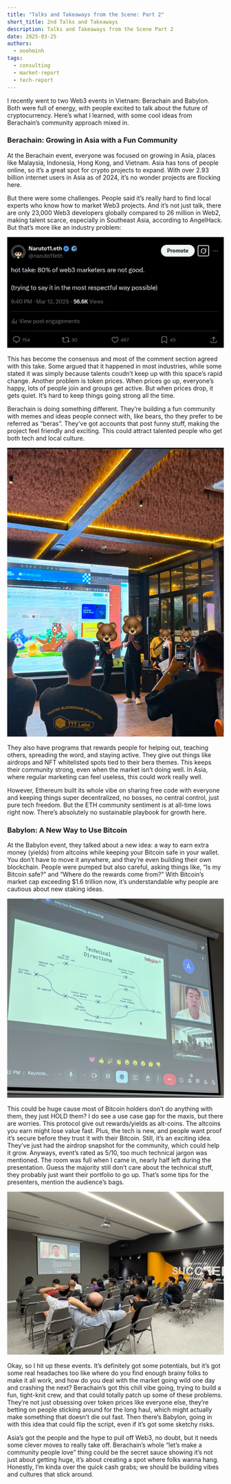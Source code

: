 ```yaml
---
title: "Talks and Takeaways from the Scene: Part 2"
short_title: 2nd Talks and Takeaways
description: Talks and Takeaways from the Scene Part 2
date: 2025-03-25
authors:
  - ooohminh
tags:
  - consulting
  - market-report
  - tech-report
---
```


I recently went to two Web3 events in Vietnam: Berachain and Babylon. Both were full of energy, with people excited to talk about the future of cryptocurrency. Here’s what I learned, with some cool ideas from Berachain’s community approach mixed in.

### Berachain: Growing in Asia with a Fun Community

At the Berachain event, everyone was focused on growing in Asia, places like Malaysia, Indonesia, Hong Kong, and Vietnam. Asia has tons of people online, so it’s a great spot for crypto projects to expand. With over 2.93 billion internet users in Asia as of 2024, it’s no wonder projects are flocking here.

But there were some challenges. People said it’s really hard to find local experts who know how to market Web3 projects. And it’s not just talk, there are only 23,000 Web3 developers globally compared to 26 million in Web2, making talent scarce, especially in Southeast Asia, according to AngelHack. But that’s more like an industry problem:

![](assets/event2-1.webp)

This has become the consensus and most of the comment section agreed with this take. Some argued that it happened in most industries, while some stated it was simply because talents coudn’t keep up with this space’s rapid change. Another problem is token prices. When prices go up, everyone’s happy, lots of people join and groups get active. But when prices drop, it gets quiet. It’s hard to keep things going strong all the time.

Berachain is doing something different. They’re building a fun community with memes and ideas people connect with, like bears, tho they prefer to be referred as “beras”. They’ve got accounts that post funny stuff, making the project feel friendly and exciting. This could attract talented people who get both tech and local culture.

![](assets/event2-2.webp)

They also have programs that rewards people for helping out, teaching others, spreading the word, and staying active. They give out things like airdrops and NFT whitelisted spots tied to their bera themes. This keeps their community strong, even when the market isn’t doing well. In Asia, where regular marketing can feel useless, this could work really well.

However, Ethereum built its whole vibe on sharing free code with everyone and keeping things super decentralized, no bosses, no central control, just pure tech freedom. But the ETH community sentiment is at all-time lows right now. There’s absolutely no sustainable playbook for growth here.

### Babylon: A New Way to Use Bitcoin

At the Babylon event, they talked about a new idea: a way to earn extra money (yields) from altcoins while keeping your Bitcoin safe in your wallet. You don’t have to move it anywhere, and they’re even building their own blockchain. People were pumped but also careful, asking things like, “Is my Bitcoin safe?” and “Where do the rewards come from?” With Bitcoin’s market cap exceeding $1.6 trillion now, it’s understandable why people are cautious about new staking ideas.

![](assets/event2-3.webp)

This could be huge cause most of Bitcoin holders don’t do anything with them, they just HOLD them? I do see a use case gap for the maxis, but there are worries. This protocol give out rewards/yields as alt-coins. The altcoins you earn might lose value fast. Plus, the tech is new, and people want proof it’s secure before they trust it with their Bitcoin. Still, it’s an exciting idea. They’ve just had the airdrop snapshot for the community, which could help it grow. Anyways, event’s rated as 5/10, too much technical jargon was mentioned. The room was full when I came in, nearly half left during the presentation. Guess the majority still don’t care about the technical stuff, they probably just want their portfolio to go up. That’s some tips for the presenters, mention the audience’s bags.

![](assets/event2-4.webp)

Okay, so I hit up these events. It’s definitely got some potentials, but it’s got some real headaches too like where do you find enough brainy folks to make it all work, and how do you deal with the market going wild one day and crashing the next? Berachain’s got this chill vibe going, trying to build a fun, tight-knit crew, and that could totally patch up some of these problems. They’re not just obsessing over token prices like everyone else, they’re betting on people sticking around for the long haul, which might actually make something that doesn’t die out fast. Then there’s Babylon, going in with this idea that could flip the script, even if it’s got some sketchy risks.

Asia’s got the people and the hype to pull off Web3, no doubt, but it needs some clever moves to really take off. Berachain’s whole “let’s make a community people love” thing could be the secret sauce showing it’s not just about getting huge, it’s about creating a spot where folks wanna hang. Honestly, I’m kinda over the quick cash grabs; we should be building vibes and cultures that stick around.

